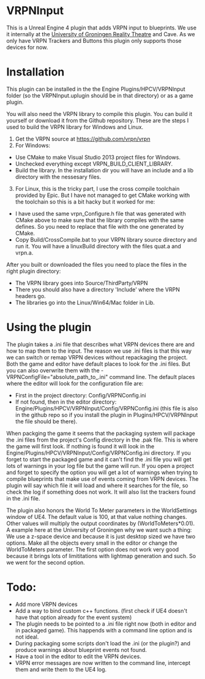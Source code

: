 # VRPNInput
This is a Unreal Engine 4 plugin that adds VRPN input to blueprints. We use it internally at the [University of Groningen Reality Theatre](http://www.rug.nl/science-and-society/centre-for-information-technology/research/hpcv/) and Cave.
As we only have VRPN Trackers and Buttons this plugin only supports those devices for now.

# Installation
This plugin can be installed in the the Engine Plugins/HPCV/VRPNInput folder (so the VRPNInput.uplugin should be in that directory) or as a game plugin.

You will also need the VRPN library to compile this plugin. You can build it yourself or download it from the Github repository.
These are the steps I used to build the VRPN library for Windows and Linux.

1. Get the VRPN source at https://github.com/vrpn/vrpn
2. For Windows:
 * Use CMake to make Visual Studio 2013 project files for Windows.
 * Unchecked everything except VRPN_BUILD_CLIENT_LIBRARY.
 * Build the library. In the installation dir you will have an include and a lib directory with the nessesary files.
3. For Linux, this is the tricky part, I use the cross compile toolchain provided by Epic. But I have not managed to get CMake working with the toolchain so this is a bit hacky but it worked for me:
 * I have used the same vrpn_Configure.h file that was generated with CMake above to make sure that the library compiles with the same defines. So you need to replace that file with the one generated by CMake.
 * Copy Build/CrossCompile.bat to your VRPN library source directory and run it. You will have a linuxBuild directory with the files quat.a and vrpn.a.

After you built or downloaded the files you need to place the files in the right plugin directory:
* The VRPN library goes into Source/ThirdParty/VRPN
 * There you should also have a directory 'Include' where the VRPN headers go.
 * The libraries go into the Linux/Win64/Mac folder in Lib.

# Using the plugin
The plugin takes a .ini file that describes what VRPN devices there are and how to map them to the input.
The reason we use .ini files is that this way we can switch or remap VRPN devices without repackaging the project.
Both the game and editor have default places to look for the .ini files. But you can also overwrite them with the -VRPNConfigFile="absolute_path_to_.ini" command line.
The default places where the editor will look for the configuration file are:
* First in the project directory: Config/VRPNConfig.ini
* If not found, then in the editor directory:  Engine/Plugins/HPCV/VRPNInput/Config/VRPNConfig.ini (this file is also in the github repo so if you install the plugin in Plugins/HPCV/VRPNInput the file should be there).

When packging the game it seems that the packaging system will package the .ini files from the project's Config directory in the .pak file. This is where the game will first look.
If nothing is found it will look in the Engine/Plugins/HPCV/VRPNInput/Config/VRPNConfig.ini directory.
If you forget to start the packaged game and it can't find the .ini file you will get lots of warnings in your log file but the game will run.
If you open a project and forget to specify the option you will get a lot of warnings when trying to compile blueprints that make use of events coming from VRPN devices.
The plugin will say which file it will load and where it searches for the file, so check the log if something does not work. It will also list the trackers found in the .ini file.

The plugin also honors the World To Meter parameters in the WorldSettings window of UE4. The default value is 100, at that value nothing changes. Other values will multiply the output coordinates by (WorldToMeters*0.01).
A example here at the University of Groningen why we want such a thing:
We use a z-space device and because it is just desktop sized we have two options. Make all the objects every small in the editor or change the WorldToMeters parameter.
The first option does not work very good because it brings lots of limititations with lightmap generation and such. So we went for the second option.

# Todo:
* Add more VRPN devices
* Add a way to bind custom c++ functions. (first check if UE4 doesn't have that option already for the event system)
* The plugin needs to be pointed to a .ini file right now (both in editor and in packaged game). This happends with a command line option and is not ideal.
 * During packaging some scripts don't load the .ini (or the plugin?) and produce warnings about blueprint events not found.
 * Have a tool in the editor to edit the VRPN devices.
* VRPN error messages are now written to the command line, intercept them and write them to the UE4 log.
